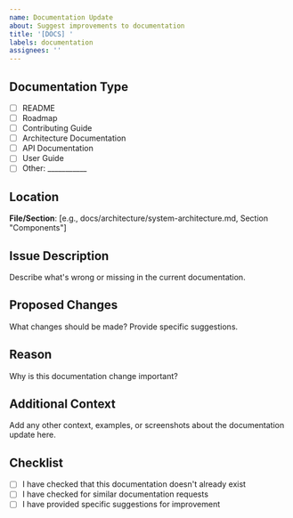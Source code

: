 ```yaml
---
name: Documentation Update
about: Suggest improvements to documentation
title: '[DOCS] '
labels: documentation
assignees: ''
---
```


## Documentation Type

- [ ] README
- [ ] Roadmap
- [ ] Contributing Guide
- [ ] Architecture Documentation
- [ ] API Documentation
- [ ] User Guide
- [ ] Other: ___________

## Location

**File/Section**: [e.g., docs/architecture/system-architecture.md, Section "Components"]

## Issue Description

Describe what's wrong or missing in the current documentation.

## Proposed Changes

What changes should be made? Provide specific suggestions.

## Reason

Why is this documentation change important?

## Additional Context

Add any other context, examples, or screenshots about the documentation update here.

## Checklist

- [ ] I have checked that this documentation doesn't already exist
- [ ] I have checked for similar documentation requests
- [ ] I have provided specific suggestions for improvement
